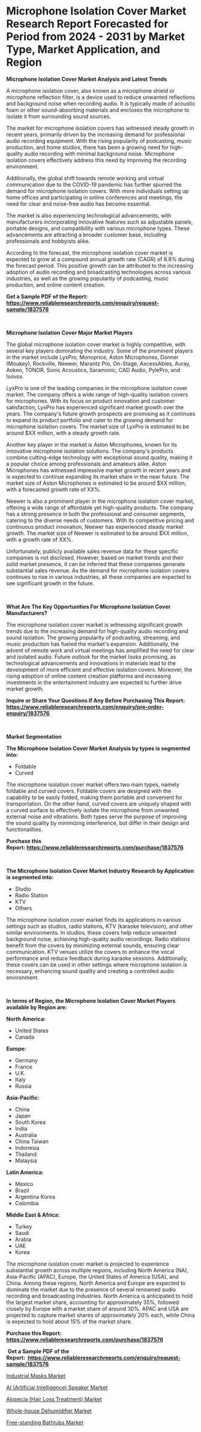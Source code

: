 <p><h1>Microphone Isolation Cover Market Research Report Forecasted for Period from 2024 -  2031 by Market Type, Market Application, and Region</h1></p><p><strong>Microphone Isolation Cover Market Analysis and Latest Trends</strong></p>
<p><p>A microphone isolation cover, also known as a microphone shield or microphone reflection filter, is a device used to reduce unwanted reflections and background noise when recording audio. It is typically made of acoustic foam or other sound-absorbing materials and encloses the microphone to isolate it from surrounding sound sources.</p><p>The market for microphone isolation covers has witnessed steady growth in recent years, primarily driven by the increasing demand for professional audio recording equipment. With the rising popularity of podcasting, music production, and home studios, there has been a growing need for high-quality audio recording with minimal background noise. Microphone isolation covers effectively address this need by improving the recording environment.</p><p>Additionally, the global shift towards remote working and virtual communication due to the COVID-19 pandemic has further spurred the demand for microphone isolation covers. With more individuals setting up home offices and participating in online conferences and meetings, the need for clear and noise-free audio has become essential.</p><p>The market is also experiencing technological advancements, with manufacturers incorporating innovative features such as adjustable panels, portable designs, and compatibility with various microphone types. These advancements are attracting a broader customer base, including professionals and hobbyists alike.</p><p>According to the forecast, the microphone isolation cover market is expected to grow at a compound annual growth rate (CAGR) of 8.8% during the forecast period. This positive growth can be attributed to the increasing adoption of audio recording and broadcasting technologies across various industries, as well as the growing popularity of podcasting, music production, and online content creation.</p></p>
<p><strong>Get a Sample PDF of the Report:&nbsp; <a href="https://www.reliableresearchreports.com/enquiry/request-sample/1837576">https://www.reliableresearchreports.com/enquiry/request-sample/1837576</a></strong></p>
<p>&nbsp;</p>
<p><strong>Microphone Isolation Cover Major Market Players</strong></p>
<p><p>The global microphone isolation cover market is highly competitive, with several key players dominating the industry. Some of the prominent players in the market include LyxPro, Monoprice, Aston Microphones, Donner (Moukey), Rockville, Neewer, Marantz Pro, On-Stage, AxcessAbles, Auray, Aokeo, TONOR, Sonic Acoustics, Saramonic, CAD Audio, PylePro, and Isovox.</p><p>LyxPro is one of the leading companies in the microphone isolation cover market. The company offers a wide range of high-quality isolation covers for microphones. With its focus on product innovation and customer satisfaction, LyxPro has experienced significant market growth over the years. The company's future growth prospects are promising as it continues to expand its product portfolio and cater to the growing demand for microphone isolation covers. The market size of LyxPro is estimated to be around $XX million, with a steady growth rate.</p><p>Another key player in the market is Aston Microphones, known for its innovative microphone isolation solutions. The company's products combine cutting-edge technology with exceptional sound quality, making it a popular choice among professionals and amateurs alike. Aston Microphones has witnessed impressive market growth in recent years and is expected to continue expanding its market share in the near future. The market size of Aston Microphones is estimated to be around $XX million, with a forecasted growth rate of XX%.</p><p>Neewer is also a prominent player in the microphone isolation cover market, offering a wide range of affordable yet high-quality products. The company has a strong presence in both the professional and consumer segments, catering to the diverse needs of customers. With its competitive pricing and continuous product innovation, Neewer has experienced steady market growth. The market size of Neewer is estimated to be around $XX million, with a growth rate of XX%.</p><p>Unfortunately, publicly available sales revenue data for these specific companies is not disclosed. However, based on market trends and their solid market presence, it can be inferred that these companies generate substantial sales revenue. As the demand for microphone isolation covers continues to rise in various industries, all these companies are expected to see significant growth in the future.</p></p>
<p>&nbsp;</p>
<p><strong>What Are The Key Opportunities For Microphone Isolation Cover Manufacturers?</strong></p>
<p><p>The microphone isolation cover market is witnessing significant growth trends due to the increasing demand for high-quality audio recording and sound isolation. The growing popularity of podcasting, streaming, and music production has fueled the market's expansion. Additionally, the advent of remote work and virtual meetings has amplified the need for clear and isolated audio. Future outlook for the market looks promising, as technological advancements and innovations in materials lead to the development of more efficient and effective isolation covers. Moreover, the rising adoption of online content creation platforms and increasing investments in the entertainment industry are expected to further drive market growth.</p></p>
<p><strong>Inquire or Share Your Questions If Any Before Purchasing This Report: <a href="https://www.reliableresearchreports.com/enquiry/pre-order-enquiry/1837576">https://www.reliableresearchreports.com/enquiry/pre-order-enquiry/1837576</a></strong></p>
<p>&nbsp;</p>
<p><strong>Market Segmentation</strong></p>
<p><strong>The Microphone Isolation Cover Market Analysis by types is segmented into:</strong></p>
<p><ul><li>Foldable</li><li>Curved</li></ul></p>
<p><p>The microphone isolation cover market offers two main types, namely foldable and curved covers. Foldable covers are designed with the capability to be easily folded, making them portable and convenient for transportation. On the other hand, curved covers are uniquely shaped with a curved surface to effectively isolate the microphone from unwanted external noise and vibrations. Both types serve the purpose of improving the sound quality by minimizing interference, but differ in their design and functionalities.</p></p>
<p><strong>Purchase this Report:&nbsp;<a href="https://www.reliableresearchreports.com/purchase/1837576">https://www.reliableresearchreports.com/purchase/1837576</a></strong></p>
<p>&nbsp;</p>
<p><strong>The Microphone Isolation Cover Market Industry Research by Application is segmented into:</strong></p>
<p><ul><li>Studio</li><li>Radio Station</li><li>KTV</li><li>Others</li></ul></p>
<p><p>The microphone isolation cover market finds its applications in various settings such as studios, radio stations, KTV (karaoke television), and other similar environments. In studios, these covers help reduce unwanted background noise, achieving high-quality audio recordings. Radio stations benefit from the covers by minimizing external sounds, ensuring clear communication. KTV venues utilize the covers to enhance the vocal performance and reduce feedback during karaoke sessions. Additionally, these covers can be used in other settings where microphone isolation is necessary, enhancing sound quality and creating a controlled audio environment.</p></p>
<p>&nbsp;</p>
<p><strong>In terms of Region, the Microphone Isolation Cover Market Players available by Region are:</strong></p>
<p>
    <p> <strong> North America: </strong>
        <ul>
            <li>United States</li>
            <li>Canada</li>
        </ul>
        </p> 
    <p> <strong> Europe: </strong>
        <ul>
            <li>Germany</li>
            <li>France</li>
            <li>U.K.</li>
            <li>Italy</li>
            <li>Russia</li>
        </ul>
        </p> 
    <p> <strong> Asia-Pacific: </strong>
        <ul>
            <li>China</li>
            <li>Japan</li>
            <li>South Korea</li>
            <li>India</li>
            <li>Australia</li>
            <li>China Taiwan</li>
            <li>Indonesia</li>
            <li>Thailand</li>
            <li>Malaysia</li>
        </ul>
        </p> 
    <p> <strong> Latin America: </strong>
        <ul>
            <li>Mexico</li>
            <li>Brazil</li>
            <li>Argentina Korea</li>
            <li>Colombia</li>
        </ul>
        </p> 
    <p> <strong> Middle East & Africa: </strong>
        <ul>
            <li>Turkey</li>
            <li>Saudi</li>
            <li>Arabia</li>
            <li>UAE</li>
            <li>Korea</li>
        </ul>
    </p>
    </p>
<p><p>The microphone isolation cover market is projected to experience substantial growth across multiple regions, including North America (NA), Asia-Pacific (APAC), Europe, the United States of America (USA), and China. Among these regions, North America and Europe are expected to dominate the market due to the presence of several renowned audio recording and broadcasting industries. North America is anticipated to hold the largest market share, accounting for approximately 35%, followed closely by Europe with a market share of around 30%. APAC and USA are projected to capture market shares of approximately 20% each, while China is expected to hold about 15% of the market share.</p></p>
<p><strong>Purchase this Report: <a href="https://www.reliableresearchreports.com/purchase/1837576">https://www.reliableresearchreports.com/purchase/1837576</a></strong></p>
<p>&nbsp;<strong>Get a Sample PDF of the Report:&nbsp;&nbsp;<a href="https://www.reliableresearchreports.com/enquiry/request-sample/1837576">https://www.reliableresearchreports.com/enquiry/request-sample/1837576</a></strong></p>
<p><strong></strong></p>
<p><p><a href="https://github.com/rahu1501/Market-Research-Report-List-2/blob/main/industrial-masks-market.md">Industrial Masks Market</a></p><p><a href="https://github.com/dzharov81/Market-Research-Report-List-2/blob/main/ai-artificial-intelligence-speaker-market.md">AI (Artificial Intelligence) Speaker Market</a></p><p><a href="https://github.com/ambrozg/Market-Research-Report-List-2/blob/main/alopecia-hair-loss-treatment-market.md">Alopecia (Hair Loss Treatment) Market</a></p><p><a href="https://github.com/rahu1503/Market-Research-Report-List-2/blob/main/whole-house-dehumidifier-market.md">Whole-house Dehumidifier Market</a></p><p><a href="https://github.com/gshchiplitsov/Market-Research-Report-List-2/blob/main/free-standing-bathtubs-market.md">Free-standing Bathtubs Market</a></p></p>